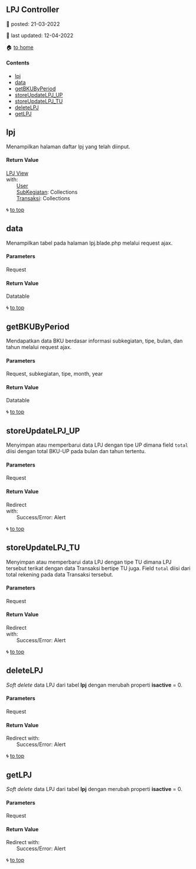 ## LPJ Controller

:date: posted\: 21-03-2022

:memo: last updated\: 12-04-2022

:house: [to home](https://github.com/ivan17051/blud/blob/master/README.md)

#### Contents

- [lpj](#lpj)
- [data](#data)
- [getBKUByPeriod](#getbkubyperiod)
- [storeUpdateLPJ_UP](#storeupdatelpj_up)
- [storeUpdateLPJ_TU](#storeupdatelpj_tu)
- [deleteLPJ](#deletelpj)
- [getLPJ](#getlpj)

## lpj 
Menampilkan halaman daftar lpj yang telah diinput.

#### Return Value
[LPJ View](https://github.com/ivan17051/blud/blob/master/resources/views/lpj.blade.php)<br>
with:<br>
&emsp;&emsp;[User](https://github.com/ivan17051/blud/blob/master/app/User.php)<br>
&emsp;&emsp;[SubKegiatan](https://github.com/ivan17051/blud/blob/master/app/SubKegiatan.php): Collections<br>
&emsp;&emsp;[Transaksi](#https://github.com/ivan17051/blud/blob/master/app/Pajak.php): Collections

:cyclone: [to top](#contents)

## data
Menampilkan tabel pada halaman lpj.blade.php melalui request ajax.

#### Parameters
Request

#### Return Value
Datatable<br>

:cyclone: [to top](#contents)

## getBKUByPeriod
Mendapatkan data BKU berdasar informasi subkegiatan, tipe, bulan, dan tahun melalui request ajax.

#### Parameters
Request, subkegiatan, tipe, month, year

#### Return Value
Datatable<br>

:cyclone: [to top](#contents)

## storeUpdateLPJ_UP
Menyimpan atau memperbarui data LPJ dengan tipe UP dimana field `total` diisi dengan total BKU-UP pada bulan dan tahun tertentu.

#### Parameters
Request

#### Return Value
Redirect<br>
with:<br>
&emsp;&emsp;Success/Error: Alert<br>

:cyclone: [to top](#contents)

## storeUpdateLPJ_TU
Menyimpan atau memperbarui data LPJ dengan tipe TU dimana LPJ tersebut terikat dengan data Transaksi bertipe TU juga. Field `total` diisi dari total rekening pada data Transaksi tersebut.

#### Parameters
Request

#### Return Value
Redirect<br>
with:<br>
&emsp;&emsp;Success/Error: Alert<br>

:cyclone: [to top](#contents)

## deleteLPJ
_Soft delete_ data LPJ dari tabel **lpj** dengan merubah properti **isactive** = 0.
#### Parameters
Request

#### Return Value
Redirect
with:<br>
&emsp;&emsp;Success/Error: Alert<br>

:cyclone: [to top](#contents)

## getLPJ
_Soft delete_ data LPJ dari tabel **lpj** dengan merubah properti **isactive** = 0.
#### Parameters
Request

#### Return Value
Redirect
with:<br>
&emsp;&emsp;Success/Error: Alert<br>

:cyclone: [to top](#contents)